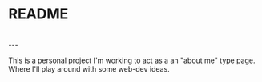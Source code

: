 <h1>README</h1>
<br/>
---
<p>
This is a personal project I'm working to act as a an "about me" type page. Where I'll play around with some web-dev ideas.
</p>